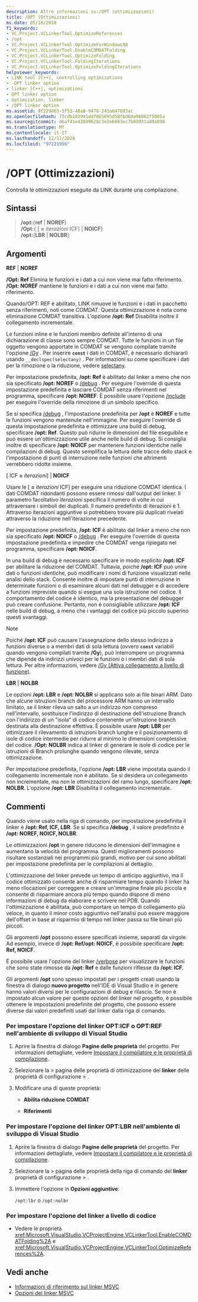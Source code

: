 ```yaml
---
description: Altre informazioni su:/OPT (ottimizzazioni)
title: /OPT (Ottimizzazioni)
ms.date: 05/18/2018
f1_keywords:
- VC.Project.VCLinkerTool.OptimizeReferences
- /opt
- VC.Project.VCLinkerTool.OptimizeForWindows98
- VC.Project.VCLinkerTool.EnableCOMDATFolding
- VC.Project.VCLinkerTool.OptimizeFolding
- VC.Project.VCLinkerTool.FoldingIterations
- VC.Project.VCLinkerTool.OptimizeFoldingIterations
helpviewer_keywords:
- LINK tool [C++], controlling optimizations
- -OPT linker option
- linker [C++], optimizations
- OPT linker option
- optimization, linker
- /OPT linker option
ms.assetid: 8f229863-5f53-48a8-9478-243a647093ac
ms.openlocfilehash: 73cdb182941ddf865695d58f6d60a96002f5005a
ms.sourcegitcommit: d6af41e42699628c3e2e6063ec7b03931a49a098
ms.translationtype: MT
ms.contentlocale: it-IT
ms.lasthandoff: 12/11/2020
ms.locfileid: "97221956"
---
```

# <a name="opt-optimizations"></a>/OPT (Ottimizzazioni)

Controlla le ottimizzazioni eseguite da LINK durante una compilazione.

## <a name="syntax"></a>Sintassi

> **/opt:**{**ref** \| **NOREF**} \
> **/Opt:**{ \[ **=** _iterazioni_ ICF] \| **NOICF**} \
> **/opt:**{**LBR** \| **NOLBR**}

## <a name="arguments"></a>Argomenti

**REF** &#124; **NOREF**

**/Opt: Ref** Elimina le funzioni e i dati a cui non viene mai fatto riferimento. **/Opt: NOREF** mantiene le funzioni e i dati a cui non viene mai fatto riferimento.

Quando/OPT: REF è abilitato, LINK rimuove le funzioni e i dati in pacchetto senza riferimenti, noti come *COMDAT*. Questa ottimizzazione è nota come eliminazione COMDAT transitiva. L'opzione **/opt: Ref** Disabilita inoltre il collegamento incrementale.

Le funzioni inline e le funzioni membro definite all'interno di una dichiarazione di classe sono sempre COMDAT. Tutte le funzioni in un file oggetto vengono apportate in COMDAT se vengono compilate tramite l'opzione [/Gy](gy-enable-function-level-linking.md) . Per inserire **`const`** i dati in COMDAT, è necessario dichiararli usando `__declspec(selectany)` . Per informazioni su come specificare i dati per la rimozione o la riduzione, vedere [selectany](../../cpp/selectany.md).

Per impostazione predefinita, **/opt: Ref** è abilitato dal linker a meno che non sia specificato **/opt: NOREF** o [/debug](debug-generate-debug-info.md) . Per eseguire l'override di questa impostazione predefinita e lasciare COMDAT senza riferimenti nel programma, specificare **/opt: NOREF**. È possibile usare l'opzione [/include](include-force-symbol-references.md) per eseguire l'override della rimozione di un simbolo specifico.

Se si specifica [/debug](debug-generate-debug-info.md) , l'impostazione predefinita per **/opt** è **NOREF** e tutte le funzioni vengono mantenute nell'immagine. Per eseguire l'override di questa impostazione predefinita e ottimizzare una build di debug, specificare **/opt: Ref**. Questo può ridurre le dimensioni del file eseguibile e può essere un'ottimizzazione utile anche nelle build di debug. Si consiglia inoltre di specificare **/opt: NOICF** per mantenere funzioni identiche nelle compilazioni di debug. Questo semplifica la lettura delle tracce dello stack e l'impostazione di punti di interruzione nelle funzioni che altrimenti verrebbero ridotte insieme.

 \[ ICF **=** _iterazioni_] &#124; **NOICF**

Usare le \[ **=** _iterazioni_ ICF] per eseguire una riduzione COMDAT identica. I dati COMDAT ridondanti possono essere rimossi dall'output del linker. Il parametro facoltativo *iterazioni* specifica il numero di volte in cui attraversare i simboli dei duplicati. Il numero predefinito di iterazioni è 1. Attraverso iterazioni aggiuntive si potrebbero trovare più duplicati rivelati attraverso la riduzione nell'iterazione precedente.

Per impostazione predefinita, **/opt: ICF** è abilitato dal linker a meno che non sia specificato **/opt: NOICF** o [/debug](debug-generate-debug-info.md) . Per eseguire l'override di questa impostazione predefinita e impedire che COMDAT venga ripiegato nel programma, specificare **/opt: NOICF**.

In una build di debug è necessario specificare in modo esplicito **/opt: ICF** per abilitare la riduzione del COMDAT. Tuttavia, poiché **/opt: ICF** può unire dati o funzioni identiche, può modificare i nomi di funzione visualizzati nelle analisi dello stack. Consente inoltre di impostare punti di interruzione in determinate funzioni o di esaminare alcuni dati nel debugger e di accedere a funzioni impreviste quando si esegue una sola istruzione nel codice. Il comportamento del codice è identico, ma la presentazione del debugger può creare confusione. Pertanto, non è consigliabile utilizzare **/opt: ICF** nelle build di debug, a meno che i vantaggi del codice più piccolo superino questi svantaggi.

> [!NOTE]
> Poiché **/opt: ICF** può causare l'assegnazione dello stesso indirizzo a funzioni diverse o a membri dati di sola lettura (ovvero **`const`** variabili quando vengono compilati tramite **/Gy**), può interrompere un programma che dipende da indirizzi univoci per le funzioni o i membri dati di sola lettura. Per altre informazioni, vedere [/Gy (Attiva collegamento a livello di funzione)](gy-enable-function-level-linking.md).

**LBR** &#124; **NOLBR**

Le opzioni **/opt: LBR** e **/opt: NOLBR** si applicano solo ai file binari ARM. Dato che alcune istruzioni branch del processore ARM hanno un intervallo limitato, se il linker rileva un salto a un indirizzo non compreso nell'intervallo, sostituisce l'indirizzo di destinazione dell'istruzione Branch con l'indirizzo di un "isola" di codice contenente un'istruzione branch destinata alla destinazione effettiva. È possibile usare **/opt: LBR** per ottimizzare il rilevamento di istruzioni branch lunghe e il posizionamento di isole di codice intermedie per ridurre al minimo le dimensioni complessive del codice. **/Opt: NOLBR** indica al linker di generare le isole di codice per le istruzioni di Branch prolunghe quando vengono rilevate, senza ottimizzazione.

Per impostazione predefinita, l'opzione **/opt: LBR** viene impostata quando il collegamento incrementale non è abilitato. Se si desidera un collegamento non incrementale, ma non le ottimizzazioni del ramo lungo, specificare **/opt: NOLBR**. L'opzione **/opt: LBR** Disabilita il collegamento incrementale.

## <a name="remarks"></a>Commenti

Quando viene usato nella riga di comando, per impostazione predefinita il linker è **/opt: Ref, ICF, LBR**. Se si specifica **/debug** , il valore predefinito è **/opt: NOREF, NOICF, NOLBR**.

Le ottimizzazioni **/opt** in genere riducono le dimensioni dell'immagine e aumentano la velocità del programma. Questi miglioramenti possono risultare sostanziali nei programmi più grandi, motivo per cui sono abilitati per impostazione predefinita per le compilazioni al dettaglio.

L'ottimizzazione del linker prevede un tempo di anticipo aggiuntivo, ma il codice ottimizzato consente anche di risparmiare tempo quando il linker ha meno rilocazioni per correggere e creare un'immagine finale più piccola e consente di risparmiare ancora più tempo quando dispone di meno informazioni di debug da elaborare e scrivere nel PDB. Quando l'ottimizzazione è abilitata, può comportare un tempo di collegamento più veloce, in quanto il minor costo aggiuntivo nell'analisi può essere maggiore dell'offset in base al risparmio di tempo nel linker passa su file binari più piccoli.

Gli argomenti **/opt** possono essere specificati insieme, separati da virgole. Ad esempio, invece di **/opt: Ref/opt: NOICF**, è possibile specificare **/opt: Ref, NOICF**.

È possibile usare l'opzione del linker [/verbose](verbose-print-progress-messages.md) per visualizzare le funzioni che sono state rimosse da **/opt: Ref** e dalle funzioni riflesse da **/opt: ICF**.

Gli argomenti **/opt** sono spesso impostati per i progetti creati usando la finestra di dialogo **nuovo progetto** nell'IDE di Visual Studio e in genere hanno valori diversi per le configurazioni di debug e rilascio. Se non è impostato alcun valore per queste opzioni del linker nel progetto, è possibile ottenere le impostazioni predefinite del progetto, che possono essere diverse dai valori predefiniti usati dal linker dalla riga di comando.

### <a name="to-set-the-opticf-or-optref-linker-option-in-the-visual-studio-development-environment"></a>Per impostare l'opzione del linker OPT:ICF o OPT:REF nell'ambiente di sviluppo di Visual Studio

1. Aprire la finestra di dialogo **Pagine delle proprietà** del progetto. Per informazioni dettagliate, vedere [Impostare il compilatore e le proprietà di compilazione](../working-with-project-properties.md).

1. Selezionare la   >  pagina delle proprietà di ottimizzazione del **linker** delle proprietà di configurazione  >   .

1. Modificare una di queste proprietà:

   - **Abilita riduzione COMDAT**

   - **Riferimenti**

### <a name="to-set-the-optlbr-linker-option-in-the-visual-studio-development-environment"></a>Per impostare l'opzione del linker OPT:LBR nell'ambiente di sviluppo di Visual Studio

1. Aprire la finestra di dialogo **Pagine delle proprietà** del progetto. Per informazioni dettagliate, vedere [Impostare il compilatore e le proprietà di compilazione](../working-with-project-properties.md).

1. Selezionare la   >  pagina delle proprietà della riga di comando del **linker** proprietà di configurazione  >   .

1. Immettere l'opzione in **Opzioni aggiuntive**:

   `/opt:lbr` o `/opt:nolbr`

### <a name="to-set-this-linker-option-programmatically"></a>Per impostare l'opzione del linker a livello di codice

- Vedere le proprietà <xref:Microsoft.VisualStudio.VCProjectEngine.VCLinkerTool.EnableCOMDATFolding%2A> e <xref:Microsoft.VisualStudio.VCProjectEngine.VCLinkerTool.OptimizeReferences%2A>.

## <a name="see-also"></a>Vedi anche

- [Informazioni di riferimento sul linker MSVC](linking.md)
- [Opzioni del linker MSVC](linker-options.md)
